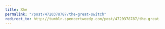 ```yaml
---
title: Xhe
permalink: "/post/4720378787/the-great-switch"
redirect_to: http://tumblr.spencertweedy.com/post/4720378787/the-great-switch
---
```



